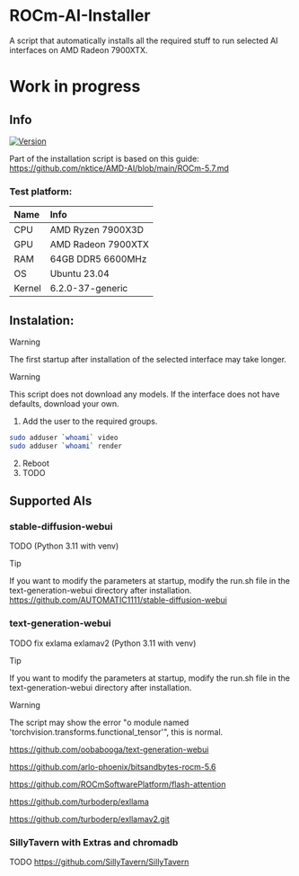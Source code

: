 # ROCm-AI-Installer
A script that automatically installs all the required stuff to run selected AI interfaces on AMD Radeon 7900XTX.

# Work in progress

## Info
[![Version](https://img.shields.io/badge/0.0-version-orange.svg)](https://github.com/Mateusz-Dera/Gasp/edit/main/README.md)

Part of the installation script is based on this guide: https://github.com/nktice/AMD-AI/blob/main/ROCm-5.7.md

### Test platform:
|Name|Info|
|:---|:---|
|CPU|AMD Ryzen 7900X3D|
|GPU|AMD Radeon 7900XTX|
|RAM|64GB DDR5 6600MHz|
|OS|Ubuntu 23.04|
|Kernel|6.2.0-37-generic|

## Instalation:
> [!WARNING]
> The first startup after installation of the selected interface may take longer.

> [!WARNING]
> This script does not download any models. If the interface does not have defaults, download your own.

1. Add the user to the required groups.
```bash
sudo adduser `whoami` video
sudo adduser `whoami` render
```
2. Reboot
3. TODO

## Supported AIs

### stable-diffusion-webui
TODO
(Python 3.11 with venv)
> [!TIP]
> If you want to modify the parameters at startup, modify the run.sh file in the text-generation-webui directory after installation.
https://github.com/AUTOMATIC1111/stable-diffusion-webui

### text-generation-webui
TODO fix exlama exlamav2
(Python 3.11 with venv)
> [!TIP]
> If you want to modify the parameters at startup, modify the run.sh file in the text-generation-webui directory after installation.

> [!WARNING]
> The script may show the error "o module named 'torchvision.transforms.functional_tensor'", this is normal.

https://github.com/oobabooga/text-generation-webui

https://github.com/arlo-phoenix/bitsandbytes-rocm-5.6

https://github.com/ROCmSoftwarePlatform/flash-attention

https://github.com/turboderp/exllama

https://github.com/turboderp/exllamav2.git

### SillyTavern with Extras and chromadb
TODO
https://github.com/SillyTavern/SillyTavern
